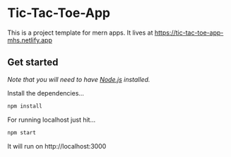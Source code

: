 # Tic-Tac-Toe-App

This is a project template for mern apps. It lives at https://tic-tac-toe-app-mhs.netlify.app

## Get started

*Note that you will need to have [Node.js](https://nodejs.org) installed.*

Install the dependencies...
```bash
npm install
```

For running localhost just hit...
```bash
npm start
```

It will run on http://localhost:3000
